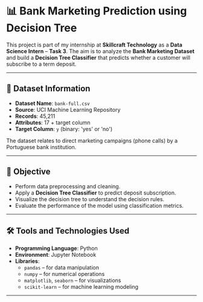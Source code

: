 # 📊 Bank Marketing Prediction using Decision Tree

This project is part of my internship at **Skillcraft Technology** as a **Data Science Intern** – **Task 3**. The aim is to analyze the **Bank Marketing Dataset** and build a **Decision Tree Classifier** that predicts whether a customer will subscribe to a term deposit.

---

## 📁 Dataset Information

- **Dataset Name**: `bank-full.csv`
- **Source**: UCI Machine Learning Repository
- **Records**: 45,211
- **Attributes**: 17 + target column
- **Target Column**: `y` (binary: 'yes' or 'no')

The dataset relates to direct marketing campaigns (phone calls) by a Portuguese bank institution.

---

## 🎯 Objective

- Perform data preprocessing and cleaning.
- Apply a **Decision Tree Classifier** to predict deposit subscription.
- Visualize the decision tree to understand the decision rules.
- Evaluate the performance of the model using classification metrics.

---

## 🛠️ Tools and Technologies Used

- **Programming Language**: Python
- **Environment**: Jupyter Notebook
- **Libraries**:
  - `pandas` – for data manipulation
  - `numpy` – for numerical operations
  - `matplotlib`, `seaborn` – for visualizations
  - `scikit-learn` – for machine learning modeling

---
